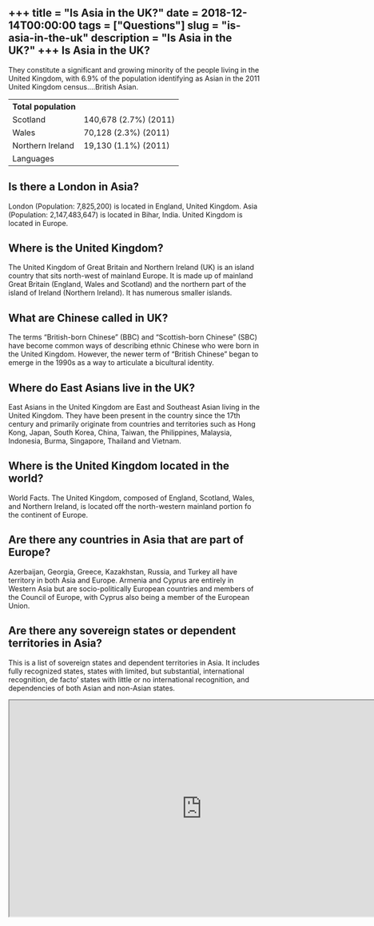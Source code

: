 +++
title = "Is Asia in the UK?"
date = 2018-12-14T00:00:00
tags = ["Questions"]
slug = "is-asia-in-the-uk"
description = "Is Asia in the UK?"
+++
Is Asia in the UK?
------------------

They constitute a significant and growing minority of the people living in the United Kingdom, with 6.9% of the population identifying as Asian in the 2011 United Kingdom census….British Asian.

<table><tr><th>Total population</th></tr><tr><td>Scotland</td><td>140,678 (2.7%) (2011)</td></tr><tr><td>Wales</td><td>70,128 (2.3%) (2011)</td></tr><tr><td>Northern Ireland</td><td>19,130 (1.1%) (2011)</td></tr><tr><td>Languages</td></tr></table>

Is there a London in Asia?
--------------------------

London (Population: 7,825,200) is located in England, United Kingdom. Asia (Population: 2,147,483,647) is located in Bihar, India. United Kingdom is located in Europe.

Where is the United Kingdom?
----------------------------

The United Kingdom of Great Britain and Northern Ireland (UK) is an island country that sits north-west of mainland Europe. It is made up of mainland Great Britain (England, Wales and Scotland) and the northern part of the island of Ireland (Northern Ireland). It has numerous smaller islands.

What are Chinese called in UK?
------------------------------

The terms “British-born Chinese” (BBC) and “Scottish-born Chinese” (SBC) have become common ways of describing ethnic Chinese who were born in the United Kingdom. However, the newer term of “British Chinese” began to emerge in the 1990s as a way to articulate a bicultural identity.

Where do East Asians live in the UK?
------------------------------------

East Asians in the United Kingdom are East and Southeast Asian living in the United Kingdom. They have been present in the country since the 17th century and primarily originate from countries and territories such as Hong Kong, Japan, South Korea, China, Taiwan, the Philippines, Malaysia, Indonesia, Burma, Singapore, Thailand and Vietnam.

Where is the United Kingdom located in the world?
-------------------------------------------------

World Facts. The United Kingdom, composed of England, Scotland, Wales, and Northern Ireland, is located off the north-western mainland portion fo the continent of Europe.

Are there any countries in Asia that are part of Europe?
--------------------------------------------------------

Azerbaijan, Georgia, Greece, Kazakhstan, Russia, and Turkey all have territory in both Asia and Europe. Armenia and Cyprus are entirely in Western Asia but are socio-politically European countries and members of the Council of Europe, with Cyprus also being a member of the European Union.

Are there any sovereign states or dependent territories in Asia?
----------------------------------------------------------------

This is a list of sovereign states and dependent territories in Asia. It includes fully recognized states, states with limited, but substantial, international recognition, de facto’ states with little or no international recognition, and dependencies of both Asian and non-Asian states.

<iframe allow="accelerometer; autoplay; clipboard-write; encrypted-media; gyroscope; picture-in-picture" allowfullscreen="" class="__youtube_prefs__  epyt-is-override  no-lazyload" data-no-lazy="1" data-origheight="433" data-origwidth="770" data-skipgform_ajax_framebjll="" height="433" id="_ytid_69863" loading="lazy" src="https://www.youtube.com/embed/9c0xoxMXfe8?enablejsapi=1&autoplay=0&cc_load_policy=0&cc_lang_pref=&iv_load_policy=1&loop=0&modestbranding=0&rel=1&fs=1&playsinline=0&autohide=2&theme=dark&color=red&controls=1&" title="YouTube player" width="770"></iframe>